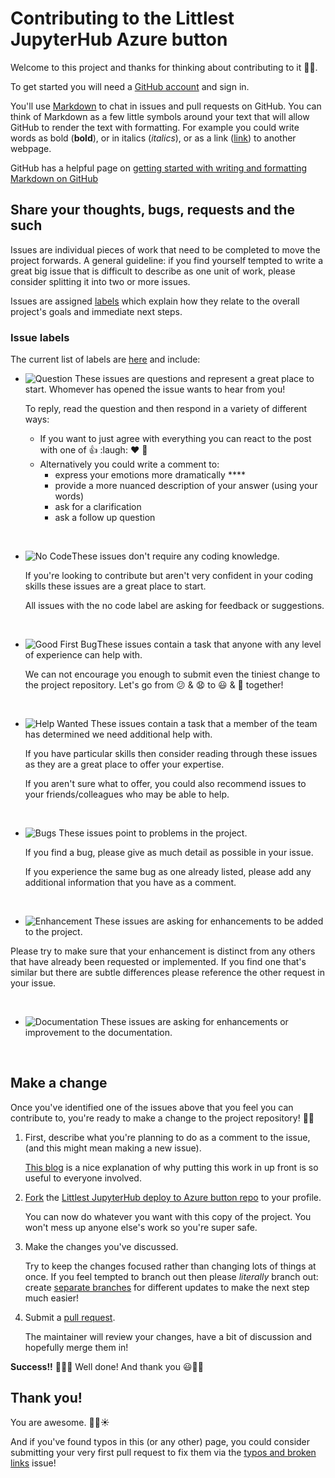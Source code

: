 # Contributing to the Littlest JupyterHub Azure button

Welcome to this project and thanks  for thinking about contributing to it 🙏🏼.

To get started you  will need a [GitHub account](https://github.com/) and sign in. 

You'll use [Markdown](https://daringfireball.net/projects/markdown) to chat in issues and pull requests on GitHub. You can think of Markdown as a few little symbols around your text that will allow GitHub to render the text with formatting. For example you could write words as bold (**bold**), or in italics (*italics*), or as a link ([link](https://https://youtu.be/dQw4w9WgXcQ)) to another webpage.

GitHub has a helpful page on [getting started with writing and formatting Markdown on GitHub](https://help.github.com/articles/getting-started-with-writing-and-formatting-on-github)

## Share your thoughts, bugs, requests and the such

Issues are individual pieces of work that need to be completed to move the project forwards. A general guideline: if you find yourself tempted to write a great big issue that is difficult to describe as one unit of work, please consider splitting it into two or more issues.

Issues are assigned [labels](https://github.com/trallard/TLJH-azure-button/labels) which explain how they relate to the overall project's goals and immediate next steps.

### Issue labels

The current list  of labels are [here](https://github.com/trallard/TLJH-azure-button/labels) and include:

* ![Question](https://img.shields.io/badge/-question-d876e3.svg) These issues are questions and represent a great place to start. Whomever has opened the issue wants to hear from you!

    To reply, read the question and then respond in a variety of different ways:
    
    * If you want to just agree with everything you can react to the post with one of :+1: :laugh: :heart: :tada:
    * Alternatively you could write a comment to:
      * express your emotions more dramatically ****
      * provide a more nuanced description of your answer (using your words)
      * ask for a clarification
      * ask a follow up question

<br>

* ![No Code](https://img.shields.io/badge/-no%20code-602080.svg)These issues don't require any coding knowledge.
    
    If you're looking to contribute but aren't very confident in your coding skills these issues are a great place to start.
    
    All issues with the no code label are asking for feedback or suggestions.

<br>

* ![Good First Bug](https://img.shields.io/badge/-good%20first%20bug-7057ff.svg)These issues contain a task that anyone with any level of experience can help with.
    
    We can not encourage you enough to submit even the tiniest change to the project repository. Let's go from :confused: & :anguished: to :smiley: & :tada: together!

<br>

* ![Help Wanted](https://img.shields.io/badge/-help%20wanted-01d28e.svg) These issues contain a task that a member of the team has determined we need additional help with.

    If you have particular skills then consider reading through these issues as they are a great place to offer your expertise.
    
    If you aren't sure what to offer, you could also recommend issues to your friends/colleagues who may be able to help.
    
<br>

* ![Bugs](https://img.shields.io/badge/-bugs-fc2929.svg) These issues point to problems in the project.

    If you find a bug, please give as much detail as possible in your issue.
    
    If you experience the same bug as one already listed, please add any additional information that you have as a comment.

<br>

* ![Enhancement](https://img.shields.io/badge/-enhancement-64c4ed.svg) These issues are asking for enhancements to be added to the project.

Please try to make sure that your enhancement is distinct from any others that have already been requested or implemented. If you find one that's similar but there are subtle differences please reference the other request in your issue.

<br>


* ![Documentation](https://img.shields.io/badge/-documentation-ffb5b5.svg) These issues are asking for enhancements or improvement to the documentation.

<br>

## Make a change

Once you've identified one of the issues above that you feel you can contribute to, you're ready to make a change to the project repository! :tada::smiley:

1. First, describe what you're planning to do as a comment to the issue, (and this might mean making a new issue).

     [This blog][link_pushpullblog] is a nice explanation of why putting this work in up front is so useful to everyone involved.
    
2. [Fork][link_fork] the [Littlest JupyterHub deploy to Azure button repo][link_repo] to your profile.

    You can now do whatever you want with this copy of the project. You won't mess up anyone else's work so you're super safe.

3. Make the changes you've discussed.

    Try to keep the changes focused rather than changing lots of things at once. If you feel tempted to branch out then please *literally* branch out: create [separate branches][link_branches] for different updates to make the next step much easier!

4. Submit a [pull request][link_pullrequest].
    
    The maintainer will review your changes, have a bit of discussion and hopefully merge them in!

**Success!!** :balloon::balloon::balloon: Well done! And thank you :smiley::tada::sparkles:


## Thank you!

You are awesome. :purple_heart::sparkles::sunny:

And if you've found typos in this (or any other) page, you could consider submitting your very first pull request to fix them via the [typos and broken links][link_fixingtyposissue] issue!


[link_pushpullblog]: https://www.igvita.com/2011/12/19/dont-push-your-pull-requests/
[link_fork]: https://help.github.com/articles/fork-a-repo/
[link_repo]: https://github.com/trallard/TLJH-azure-button
[link_branches]: https://help.github.com/articles/creating-and-deleting-branches-within-your-repository/
[link_pullrequest]: https://help.github.com/articles/proposing-changes-to-a-project-with-pull-requests/
[link_fixingtyposissue]: https://github.com/trallard/TLJH-azure-button/issues/1

